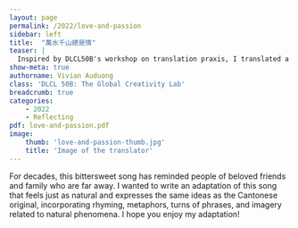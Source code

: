 ```yaml
---
layout: page
permalink: /2022/love-and-passion
sidebar: left
title:  "萬水千山總是情"
teaser: | 
  Inspired by DLCL50B's workshop on translation praxis, I translated a beloved song from Hong Kong that I grew up listening to. Released in 1982 and performed by 汪明荃, 萬水千山總是情 translates literally to "Love through tens of thousands of rivers and thousands of mountains". Drawing on elements of classical Chinese poetry, the song paints love as a natural phenomenon, both evolving and persisting through space and time like any river or mountain. 
show-meta: true
authorname: Vivian Auduong
class: 'DLCL 50B: The Global Creativity Lab'
breadcrumb: true
categories:
    - 2022
	- Reflecting
pdf: love-and-passion.pdf
image:
    thumb: 'love-and-passion-thumb.jpg'
    title: 'Image of the translator'
---
```


For decades, this bittersweet song has reminded people of beloved friends and family who are far away. I wanted to write an adaptation of this song that feels just as natural and expresses the same ideas as the Cantonese original, incorporating rhyming, metaphors, turns of phrases, and imagery related to natural phenomena. I hope you enjoy my adaptation! 